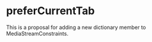 # preferCurrentTab
This is a proposal for adding a new dictionary member to MediaStreamConstraints.
